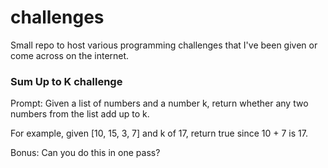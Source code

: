 # challenges
Small repo to host various programming challenges that I've been given or come across on the internet.

### Sum Up to K challenge
Prompt: Given a list of numbers and a number k, return whether any two numbers from the list add up to k.

For example, given [10, 15, 3, 7] and k of 17, return true since 10 + 7 is 17.

Bonus: Can you do this in one pass?


